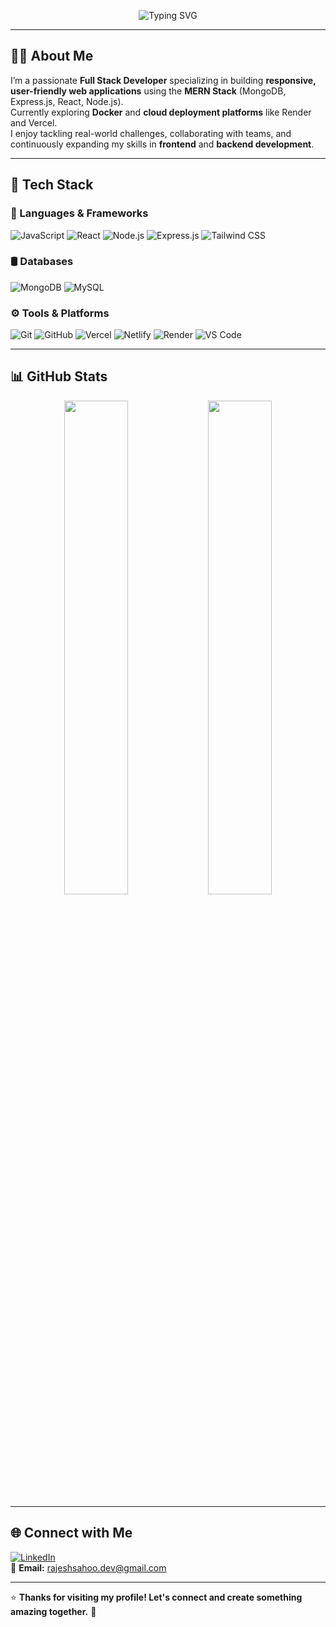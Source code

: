 <!-- Typing Animation -->
<p align="center">
  <img src="https://readme-typing-svg.herokuapp.com?font=Fira+Code&weight=600&size=22&pause=1000&color=2A6FFF&center=true&vCenter=true&width=500&lines=Hi+%F0%9F%91%8B%2C+I'm+Rajesh+Sahoo;Full+Stack+Developer+(MERN);Web+Developer+from+India;I+love+building+web+apps+%F0%9F%92%BB" alt="Typing SVG" />
</p>

---

## 👨‍💻 About Me  

I’m a passionate **Full Stack Developer** specializing in building **responsive, user-friendly web applications** using the **MERN Stack** (MongoDB, Express.js, React, Node.js).  
Currently exploring **Docker** and **cloud deployment platforms** like Render and Vercel.  
I enjoy tackling real-world challenges, collaborating with teams, and continuously expanding my skills in **frontend** and **backend development**.  

---

## 🧰 Tech Stack  

### 🚀 Languages & Frameworks  
![JavaScript](https://img.shields.io/badge/-JavaScript-F7DF1E?logo=javascript&logoColor=black&style=flat-square)
![React](https://img.shields.io/badge/-React-61DAFB?logo=react&logoColor=black&style=flat-square)
![Node.js](https://img.shields.io/badge/-Node.js-339933?logo=node.js&logoColor=white&style=flat-square)
![Express.js](https://img.shields.io/badge/-Express.js-000000?logo=express&logoColor=white&style=flat-square)
![Tailwind CSS](https://img.shields.io/badge/-TailwindCSS-06B6D4?logo=tailwindcss&logoColor=white&style=flat-square)

### 🛢 Databases  
![MongoDB](https://img.shields.io/badge/-MongoDB-47A248?logo=mongodb&logoColor=white&style=flat-square)
![MySQL](https://img.shields.io/badge/-MySQL-4479A1?logo=mysql&logoColor=white&style=flat-square)

### ⚙️ Tools & Platforms  
![Git](https://img.shields.io/badge/-Git-F05032?logo=git&logoColor=white&style=flat-square)
![GitHub](https://img.shields.io/badge/-GitHub-181717?logo=github&logoColor=white&style=flat-square)
![Vercel](https://img.shields.io/badge/-Vercel-000000?logo=vercel&logoColor=white&style=flat-square)
![Netlify](https://img.shields.io/badge/-Netlify-00C7B7?logo=netlify&logoColor=white&style=flat-square)
![Render](https://img.shields.io/badge/-Render-2A6FFF?logo=render&logoColor=white&style=flat-square)
![VS Code](https://img.shields.io/badge/-VSCode-007ACC?logo=visual-studio-code&logoColor=white&style=flat-square)

---

## 📊 GitHub Stats  

<p align="center">
  <img src="https://github-readme-stats.vercel.app/api?username=rajeshsahoo14&show_icons=true&theme=radical&hide_border=true" width="45%" />
  <img src="https://github-readme-streak-stats.herokuapp.com?user=rajeshsahoo14&theme=radical&hide_border=true" width="45%" />
</p>

---

## 🌐 Connect with Me  

[![LinkedIn](https://img.shields.io/badge/-LinkedIn-0A66C2?logo=linkedin&logoColor=white&style=flat-square)](https://linkedin.com/in/rajeshsahoo14)  
📧 **Email:** [rajeshsahoo.dev@gmail.com](mailto:rajeshsahoo.dev@gmail.com)  

---

⭐ **Thanks for visiting my profile! Let's connect and create something amazing together.** 🚀
